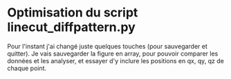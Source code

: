 # Optimisation du script linecut_diffpattern.py

Pour l'instant j'ai changé juste quelques touches (pour sauvegarder et quitter).
Je vais sauvegarder la figure en array, pour pouvoir comparer les données et les analyser, et essayer d'y inclure les positions en qx, qy, qz de chaque point.